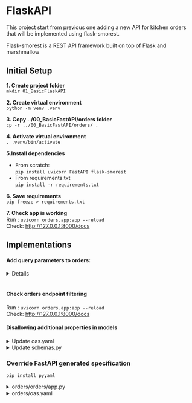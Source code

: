 # FlaskAPI 

This project start from previous one adding a new API for kitchen orders that will be implemented using flask-smorest.

Flask-smorest is a REST API framework built on top of Flask and marshmallow


## Initial Setup

**1. Create project folder** \
```mkdir 01_BasicFlaskAPI```

**2. Create virtual environment** \
```python -m venv .venv```

**3. Copy ../00_BasicFastAPI/orders folder** \
```cp -r ../00_BasicFastAPI/orders/ .```

**4. Activate virtual environment** \
```. .venv/bin/activate```

**5.Install dependencies** 
- From scratch: \
 ```pip install uvicorn FastAPI flask-smorest``` 
- From requirements.txt \
```pip install -r requirements.txt```

**6. Save requirements** \
```pip freeze > requirements.txt```

**7. Check app is working** \
Run : ```uvicorn orders.app:app --reload``` \
Check: http://127.0.0.1:8000/docs

## Implementations

#### Add query parameters to orders:

<details>

```python
from typing import Annotated, List, Optional

@app.get("/orders", response_model=GetOrdersSchema)
def get_orders(cancelled: Optional[bool] = None, limit: Optional[int] = None):
    if cancel_order is None and limit is None:
        return GetOrdersSchema(orders=ORDERS)

    query_set = [order for order in ORDERS]

    if cancelled is not None:
        if cancelled:
            query_set = [order for order in query_set if order["status"] == "cancelled"]
        else:
            query_set = [order for order in query_set if order["status"] != "cancelled"]

    if limit is not None and len(query_set) > limit:
        return {"orders": query_set[:limit]}

    return {"orders": query_set}
```
</details>
</br>

####  Check orders endpoint filtering
Run : ```uvicorn orders.app:app --reload``` \
Check: http://127.0.0.1:8000/docs

#### Disallowing additional properties in models
<details> <summary> Update oas.yaml </summary>

```yaml
    OrderItemSchema:
      additionalProperties: false

    CreateOrderSchema:
        additionalProperties: false

    GetOrderSchema:
        additionalProperties: false
```
</details>

<details> <summary> Update schemas.py </summary>

```python
    from pydantic import Extra

    class OrderItemSchema(BaseModel):
        ...
        class Config:
            extra = "forbid"

    class CreateOrderSchema(BaseModel):
        ...
        class Config:
            extra = "forbid"

    class GetOrdersSchema(BaseModel):
        ...
        class Config:
            extra = "forbid"
```
</details>

### Override FastAPI generated specification

```pip install pyyaml```

<details><summary>orders/orders/app.py</summary>

```python
    from pathlib import Path
    import yaml

    from fastapi import FastAPI
    app = FastAPI(debug=True)

    oas_doc = yaml.safe_load((Path(__file__).parent / '../oas.yaml').read_text())

    app.openapi = lambda: oas_doc

    from orders.api import api
```
</details>

<details><summary>orders/oas.yaml</summary>

```yaml
openapi: 3.0.3

servers:
    - url: http:/ /localhost:8000
    description: URL for local development and testing
    - url: https:/ /coffeemesh.com
    description: main production server
    - url: https:/ /coffeemesh-staging.com
    description: staging server for testing purposes only
```
</details>